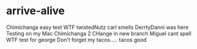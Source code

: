 # arrive-alive
Chimichanga
easy
test
WTF
twistedNutz
carl smells
DerrtyDanni was here
Testing on my Mac
Chimichanga 2
CHange in new branch
Miguel cant spell
WTF 
test for george
Don't forget my tacos.....
tacos good